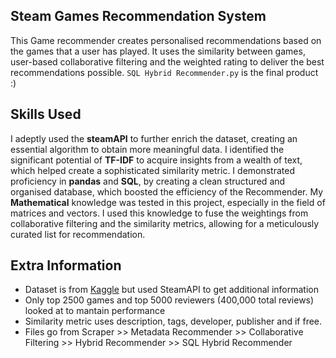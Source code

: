 ## Steam Games Recommendation System
This Game recommender creates personalised recommendations based on the games that a user has played. It uses the similarity between games, user-based collaborative filtering and the weighted rating to deliver the best recommendations possible. ```SQL Hybrid Recommender.py``` is the final product :)


## Skills Used
I adeptly used the **steamAPI** to further enrich the dataset, creating an essential algorithm to obtain more meaningful data. I identified the significant potential of **TF-IDF** to acquire insights from a wealth of text, which helped create a sophisticated similarity metric. I demonstrated proficiency in **pandas** and **SQL**, by creating a clean structured and organised database, which boosted the efficiency of the Recommender. My **Mathematical** knowledge was tested in this project, especially in the field of matrices and vectors. I used this knowledge to fuse the weightings from collaborative filtering and the similarity metrics, allowing for a meticulously curated list for recommendation.


## Extra Information
- Dataset is from [Kaggle](https://www.kaggle.com/datasets/antonkozyriev/game-recommendations-on-steam) but used SteamAPI to get additional information
- Only top 2500 games and top 5000 reviewers (400,000 total reviews) looked at to mantain performance
- Similarity metric uses description, tags, developer, publisher and if free.
- Files go from Scraper >> Metadata Recommender >> Collaborative Filtering >> Hybrid Recommender >> SQL Hybrid Recommender
